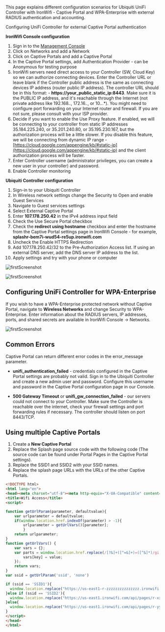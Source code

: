 This page explains different configuration scenarios for Ubiquiti UniFi Controller with IronWifi - Captive Portal and WPA-Enterprise with external RADIUS authentication and accounting.

Configuring UniFi Controller for external Captive Portal authentication

**IronWifi Console configuration**

1. Sign in to the [Management Console](https://console.ironwifi.com)
2. Click on Networks and add a Network
3. Click on Captive Portals and add a Captive Portal
4. In the Captive Portal settings, add Authentication Provider - can be Anonymous for testing purpose
5. IronWifi servers need direct access to your Controller (SW, Cloud Key) so we can authorize connecting devices. Enter the Controller URL or leave blank if the Controller public address is the same as connecting devices IP address (router public IP address). The controller URL should be in this format: - **https://your_public_static_ip:8443**. Make sure it is the PUBLIC IP address, and it's reachable through the Internet (not private address like 192.168.*.*, 172.16.*.*, or 10.*.*.*). You might need to configure port forwarding on your Internet router and firewall. If you are not sure, please consult with your ISP provider.
6. Decide if you want to enable the Use Proxy feature. If enabled, we will be connecting to your controller from static IP addresses 35.184.225.240, or 35.201.240.80, or 35.195.230.167, but the authorization process will be a little slower. If you disable this feature, we will be connecting from dynamic IP range - [https://cloud.google.com/appengine/kb/#static-ip](https://cloud.google.com/appengine/kb/#static-ip) and the client authorization process will be faster.
7. Enter Controller username (administrator privileges, you can create a new user in your controller) and password.
8. Enable Controller monitoring

**Ubiquiti Controller configuration**

1. Sign-in to your Ubiquiti Controller
2. In Wireless network settings change the Security to Open and enable Guest Services
3. Navigate to Guest services settings
4. Select External Captive Portal
5. Enter **107.178.250.42** in the IPv4 address input field
6. Check the Use Secure Portal checkbox
7. Check the **redirect using hostname** checkbox and enter the hostname from the Captive Portal settings page in IronWifi Console - for example, **splashr-bem7i-wud54-re5up.ironwifi.com**
8. Uncheck the Enable HTTPS Redirection
9. Add 107.178.250.42/32 to the Pre-Authorization Access list. If using an external DNS server, add the DNS server IP address to the list.
10. Apply settings and try with your phone or computer

![firstScreenshot](https://raw.githubusercontent.com/IronWifi/docs/master/configuration-guides/ubiquiti_unifi/unifi1.png)

![firstScreenshot](https://raw.githubusercontent.com/IronWifi/docs/master/configuration-guides/ubiquiti_unifi/unifi2.png)

## Configuring UniFi Controller for WPA-Enterprise

If you wish to have a WPA-Enterprise protected network without Captive Portal, navigate to **Wireless Networks** and change Security to WPA-Enterprise. Enter information about the RADIUS servers, IP addresses, ports, and shared secrets are available in IronWifi Console -> Networks.

![firstScreenshot](https://raw.githubusercontent.com/IronWifi/docs/master/configuration-guides/ubiquiti_unifi/unifi3.png)

## Common Errors

Captive Portal can return different error codes in the error_message parameter.

- **unifi_authentication_failed** - credentials configured in the Captive Portal settings are probably not valid. Sign in to the Ubiquiti Controller and create a new admin user and password. Configure this username and password in the Captive Portal configuration page in our Console.

 

- **500 Gateway Timeout** or **unifi_gw_connection_failed** - our servers could not connect to your Controller. Make sure the Controller is reachable over the internet, check your firewall settings and port forwarding rules if necessary. The controller should listen on port 8443/TCP.

## Using multiple Captive Portals

1. Create a **New Captive Portal**
2. Replace the Splash page source code with the following code (The source code can be found under Portal Pages in the Captive Portal settings). 
3. Replace the SSID1 and SSID2 with your SSID names. 
4. Replace the splash page URLs with the URLs of the other Captive Portals.

```html
<!DOCTYPE html>
<html lang="en">
<head><meta charset="utf-8"><meta http-equiv="X-UA-Compatible" content="IE=edge"><meta name="viewport" content="width=device-width, initial-scale=1"><meta name="description" content=""><meta name="author" content="">
<title>Wifi Access</title>
<script>

function getUrlParam(parameter, defaultvalue){
    var urlparameter = defaultvalue;
    if(window.location.href.indexOf(parameter) > -1){
        urlparameter = getUrlVars()[parameter];
        }
    return urlparameter;
}
function getUrlVars() {
    var vars = {};
    var parts = window.location.href.replace(/[?&]+([^=&]+)=([^&]*)/gi, function(m,key,value) {
        vars[key] = value;
    });
    return vars;
}
var ssid = getUrlParam('ssid', 'none')

if (ssid == 'SSID1'){
  window.location.replace("https://us-east1-r-zzzzzzzzzzzzzzz.ironwifi.com/"+location.search);
}else if (ssid == 'SSID2'){
  window.location.replace("https://us-east1.ironwifi.com/api/pages/r-xxxxxxxxxxxxxxx/"+location.search);
}else{
  window.location.replace("https://us-east1.ironwifi.com/api/pages/r-yyyyyyyyyyyyyyyyyyyyyy/"+location.search);
}
</script>
</head>
</html>

```



